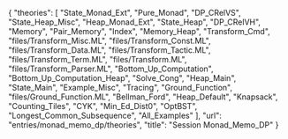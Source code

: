 {
    "theories": [
        "State_Monad_Ext",
        "Pure_Monad",
        "DP_CRelVS",
        "State_Heap_Misc",
        "Heap_Monad_Ext",
        "State_Heap",
        "DP_CRelVH",
        "Memory",
        "Pair_Memory",
        "Index",
        "Memory_Heap",
        "Transform_Cmd",
        "files/Transform_Misc.ML",
        "files/Transform_Const.ML",
        "files/Transform_Data.ML",
        "files/Transform_Tactic.ML",
        "files/Transform_Term.ML",
        "files/Transform.ML",
        "files/Transform_Parser.ML",
        "Bottom_Up_Computation",
        "Bottom_Up_Computation_Heap",
        "Solve_Cong",
        "Heap_Main",
        "State_Main",
        "Example_Misc",
        "Tracing",
        "Ground_Function",
        "files/Ground_Function.ML",
        "Bellman_Ford",
        "Heap_Default",
        "Knapsack",
        "Counting_Tiles",
        "CYK",
        "Min_Ed_Dist0",
        "OptBST",
        "Longest_Common_Subsequence",
        "All_Examples"
    ],
    "url": "entries/monad_memo_dp/theories",
    "title": "Session Monad_Memo_DP"
}